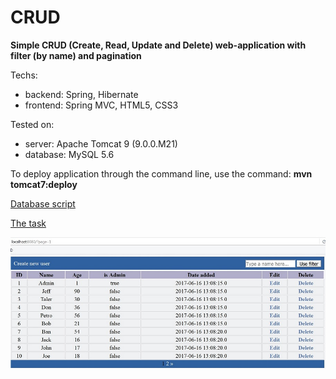 # CRUD

**Simple CRUD (Create, Read, Update and Delete) web-application with filter (by name) and pagination**

Techs:
  * backend: Spring, Hibernate
  * frontend: Spring MVC, HTML5, CSS3

Tested on:
 * server: Apache Tomcat 9 (9.0.0.M21)
 * database: MySQL 5.6
 
To deploy application through the command line, use the command: **mvn tomcat7:deploy**

[Database script](docs/database.sql)

[The task](docs/TestTask.pdf)

![Screenshot](docs/view.jpg)
